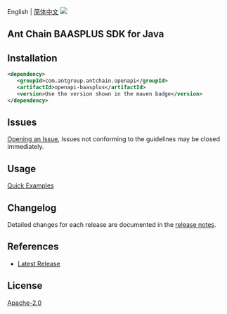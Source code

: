 English | [简体中文](README-CN.md)
![](https://aliyunsdk-pages.alicdn.com/icons/AlibabaCloud.svg)

## Ant Chain BAASPLUS SDK for Java

## Installation

```xml
<dependency>
   <groupId>com.antgroup.antchain.openapi</groupId>
   <artifactId>openapi-baasplus</artifactId>
   <version>Use the version shown in the maven badge</version>
</dependency>
```

## Issues
[Opening an Issue](https://github.com/alipay/antchain-openapi-prod-sdk/issues/new), Issues not conforming to the guidelines may be closed immediately.

## Usage
[Quick Examples](https://github.com/alipay/antchain-openapi-prod-sdk/blob/master/docs/0-Examples-EN.md#quick-examples)

## Changelog
Detailed changes for each release are documented in the [release notes](./ChangeLog.txt).

## References
* [Latest Release](https://github.com/alipay/antchain-openapi-prod-sdk/)

## License
[Apache-2.0](http://www.apache.org/licenses/LICENSE-2.0)
